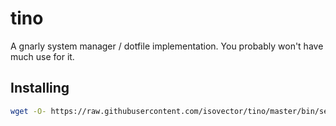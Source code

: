 # tino

A gnarly system manager / dotfile implementation. You probably won't have much
use for it.

## Installing

```bash
wget -O- https://raw.githubusercontent.com/isovector/tino/master/bin/setup | bash
```
